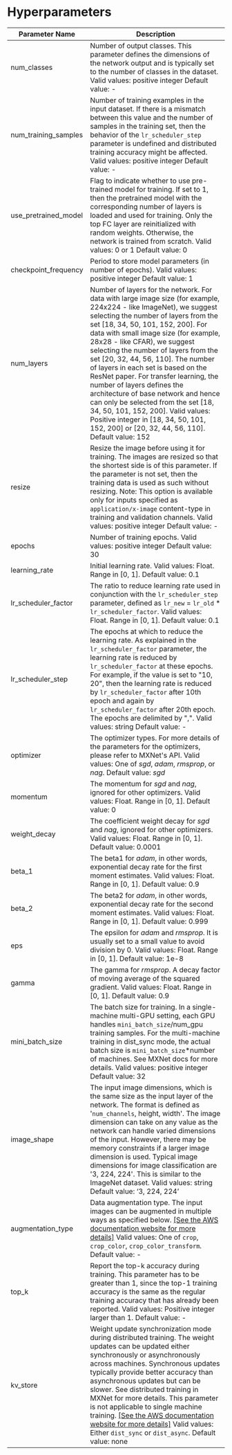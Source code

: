 # Hyperparameters<a name="IC-Hyperparameter"></a>


| Parameter Name | Description | 
| --- | --- | 
| num\_classes | Number of output classes\. This parameter defines the dimensions of the network output and is typically set to the number of classes in the dataset\. Valid values: positive integer Default value: \-  | 
| num\_training\_samples | Number of training examples in the input dataset\. If there is a mismatch between this value and the number of samples in the training set, then the behavior of the `lr_scheduler_step` parameter is undefined and distributed training accuracy might be affected\. Valid values: positive integer Default value: \-  | 
| use\_pretrained\_model | Flag to indicate whether to use pre\-trained model for training\. If set to 1, then the pretrained model with the corresponding number of layers is loaded and used for training\. Only the top FC layer are reinitialized with random weights\. Otherwise, the network is trained from scratch\. Valid values: 0 or 1 Default value: 0 | 
| checkpoint\_frequency | Period to store model parameters \(in number of epochs\)\. Valid values: positive integer Default value: 1 | 
| num\_layers | Number of layers for the network\. For data with large image size \(for example, 224x224 \- like ImageNet\), we suggest selecting the number of layers from the set \[18, 34, 50, 101, 152, 200\]\. For data with small image size \(for example, 28x28 \- like CFAR\), we suggest selecting the number of layers from the set \[20, 32, 44, 56, 110\]\. The number of layers in each set is based on the ResNet paper\. For transfer learning, the number of layers defines the architecture of base network and hence can only be selected from the set \[18, 34, 50, 101, 152, 200\]\. Valid values: Positive integer in \[18, 34, 50, 101, 152, 200\] or \[20, 32, 44, 56, 110\]\. Default value: 152 | 
| resize | Resize the image before using it for training\. The images are resized so that the shortest side is of this parameter\. If the parameter is not set, then the training data is used as such without resizing\. Note: This option is available only for inputs specified as `application/x-image` content\-type in training and validation channels\. Valid values: positive integer Default value: \-  | 
| epochs | Number of training epochs\. Valid values: positive integer Default value: 30 | 
| learning\_rate | Initial learning rate\. Valid values: Float\. Range in \[0, 1\]\. Default value: 0\.1 | 
| lr\_scheduler\_factor | The ratio to reduce learning rate used in conjunction with the `lr_scheduler_step` parameter, defined as `lr_new` = `lr_old` \* `lr_scheduler_factor`\. Valid values: Float\. Range in \[0, 1\]\. Default value: 0\.1 | 
| lr\_scheduler\_step | The epochs at which to reduce the learning rate\. As explained in the `lr_scheduler_factor` parameter, the learning rate is reduced by `lr_scheduler_factor` at these epochs\. For example, if the value is set to "10, 20", then the learning rate is reduced by `lr_scheduler_factor` after 10th epoch and again by `lr_scheduler_factor` after 20th epoch\. The epochs are delimited by ","\. Valid values: string Default value: \- | 
| optimizer | The optimizer types\. For more details of the parameters for the optimizers, please refer to MXNet's API\. Valid values: One of *sgd*, *adam*, *rmsprop*, or *nag*\. Default value: *sgd* | 
| momentum | The momentum for *sgd* and *nag*, ignored for other optimizers\. Valid values: Float\. Range in \[0, 1\]\. Default value: 0 | 
| weight\_decay | The coefficient weight decay for *sgd* and *nag*, ignored for other optimizers\. Valid values: Float\. Range in \[0, 1\]\. Default value: 0\.0001 | 
| beta\_1 | The beta1 for *adam*, in other words, exponential decay rate for the first moment estimates\. Valid values: Float\. Range in \[0, 1\]\. Default value: 0\.9 | 
| beta\_2 | The beta2 for *adam*, in other words, exponential decay rate for the second moment estimates\. Valid values: Float\. Range in \[0, 1\]\. Default value: 0\.999 | 
| eps | The epsilon for *adam* and *rmsprop*\. It is usually set to a small value to avoid division by 0\. Valid values: Float\. Range in \[0, 1\]\. Default value: 1e\-8 | 
| gamma | The gamma for *rmsprop*\. A decay factor of moving average of the squared gradient\. Valid values: Float\. Range in \[0, 1\]\. Default value: 0\.9 | 
| mini\_batch\_size | The batch size for training\. In a single\-machine multi\-GPU setting, each GPU handles `mini_batch_size`/num\_gpu training samples\. For the multi\-machine training in dist\_sync mode, the actual batch size is `mini_batch_size`\*number of machines\. See MXNet docs for more details\. Valid values: positive integer Default value: 32 | 
| image\_shape | The input image dimensions, which is the same size as the input layer of the network\. The format is defined as '`num_channels`, height, width'\. The image dimension can take on any value as the network can handle varied dimensions of the input\. However, there may be memory constraints if a larger image dimension is used\. Typical image dimensions for image classification are '3, 224, 224'\. This is similar to the ImageNet dataset\. Valid values: string Default value: ‘3, 224, 224’ | 
| augmentation\_type |  Data augmentation type\. The input images can be augmented in multiple ways as specified below\. [\[See the AWS documentation website for more details\]](http://docs.aws.amazon.com/sagemaker/latest/dg/IC-Hyperparameter.html) Valid values: One of `crop`, `crop_color`, `crop_color_transform`\. Default value: \-  | 
| top\_k | Report the top\-k accuracy during training\. This parameter has to be greater than 1, since the top\-1 training accuracy is the same as the regular training accuracy that has already been reported\. Valid values: Positive integer larger than 1\. Default value: \- | 
| kv\_store |  Weight update synchronization mode during distributed training\. The weight updates can be updated either synchronously or asynchronously across machines\. Synchronous updates typically provide better accuracy than asynchronous updates but can be slower\. See distributed training in MXNet for more details\. This parameter is not applicable to single machine training\. [\[See the AWS documentation website for more details\]](http://docs.aws.amazon.com/sagemaker/latest/dg/IC-Hyperparameter.html) Valid values: Either `dist_sync` or `dist_async`\. Default value: none  | 